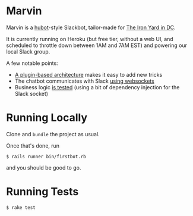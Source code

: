 # Marvin

Marvin is a [hubot](https://hubot.github.com/)-style Slackbot, tailor-made for
  [The Iron Yard in DC](http://theironyard.com/locations/washington-dc/).

It is currently running on Heroku (but free tier, without a web UI, and
  scheduled to throttle down between 1AM and 7AM EST) and powering our local
  Slack group.

A few notable points:

* [A plugin-based architecture](https://github.com/TIY-DC-ROR-2015-Sep/marvin-bot/blob/master/app/models/marvin.rb) makes it easy to add new tricks
* The chatbot communicates with Slack [using websockets](https://github.com/TIY-DC-ROR-2015-Sep/marvin-bot/blob/a16b38abcf37200557ccb4b243665b3cac56f3f2/app/models/marvin.rb#L61)
* Business logic [is tested](https://github.com/TIY-DC-ROR-2015-Sep/marvin-bot/blob/a16b38abcf37200557ccb4b243665b3cac56f3f2/test/models/marvin_test.rb) (using a bit of dependency injection for the Slack socket)

# Running Locally

Clone and `bundle` the project as usual.

Once that's done, run

    $ rails runner bin/firstbot.rb

and you should be good to go.

# Running Tests

    $ rake test
